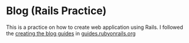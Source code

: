 # Blog (Rails Practice)

This is a practice on how to create web application using Rails. I followed the [creating the blog guides](http://guides.rubyonrails.org/getting_started.html#creating-the-blog-application) in [guides.rubyonrails.org](http://guides.rubyonrails.org)

